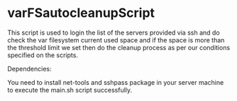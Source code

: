 # varFSautocleanupScript
This script is used to login the list of the servers provided via ssh and do check the var filesystem current used space and if the space is more than the threshold limit we set then do the cleanup process as per our conditions specified on the scripts.

Dependencies:

You need to install net-tools and sshpass package in your server machine to execute the main.sh script successfully.
